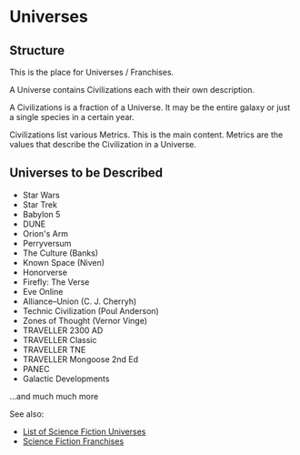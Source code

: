 # Universes

## Structure

This is the place for Universes / Franchises.

A Universe contains Civilizations each with their own description.

A Civilizations is a fraction of a Universe. It may be the entire galaxy or just a single species in a certain year. 

Civilizations list various Metrics. This is the main content. Metrics are the values that describe the Civilization in a Universe.

## Universes to be Described

- Star Wars
- Star Trek
- Babylon 5
- DUNE
- Orion's Arm
- Perryversum
- The Culture (Banks)
- Known Space (Niven)
- Honorverse
- Firefly: The Verse 
- Eve Online
- Alliance–Union (C. J. Cherryh)
- Technic Civilization (Poul Anderson)
- Zones of Thought (Vernor Vinge)
- TRAVELLER 2300 AD
- TRAVELLER Classic
- TRAVELLER TNE
- TRAVELLER Mongoose 2nd Ed
- PANEC
- Galactic Developments

...and much much more

See also:
- [List of Science Fiction Universes](https://en.wikipedia.org/wiki/List_of_science_fiction_universes)
- [Science Fiction Franchises](https://en.wikipedia.org/wiki/Category:Science_fiction_franchises)

